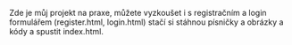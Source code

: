 Zde je můj projekt na praxe, můžete vyzkoušet i s registračním a login formulářem (register.html, login.html) stačí si stáhnou písničky a obrázky a kódy a spustit index.html.  
